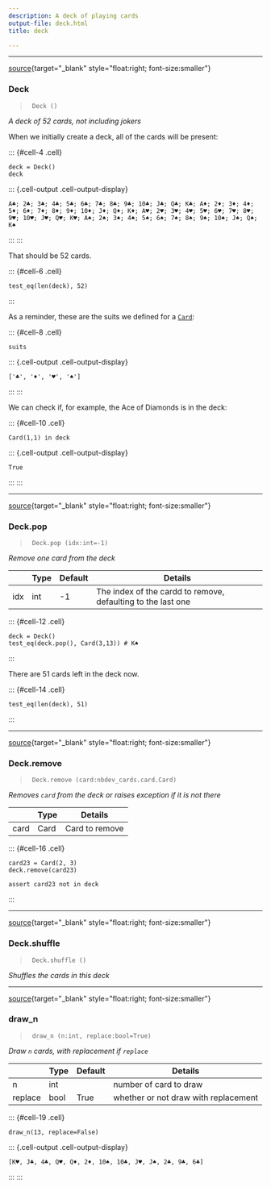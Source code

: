 ```yaml
---
description: A deck of playing cards
output-file: deck.html
title: deck

---
```




<!-- WARNING: THIS FILE WAS AUTOGENERATED! DO NOT EDIT! -->

---

[source](https://github.com/aadegunloye/nbdev_cards/blob/main/nbdev_cards/deck.py#L14){target="_blank" style="float:right; font-size:smaller"}

### Deck

>      Deck ()

*A deck of 52 cards, not including jokers*


When we initially create a deck, all of the cards will be present:

::: {#cell-4 .cell}
``` {.python .cell-code}
deck = Deck()
deck
```

::: {.cell-output .cell-output-display}
```
A♣; 2♣; 3♣; 4♣; 5♣; 6♣; 7♣; 8♣; 9♣; 10♣; J♣; Q♣; K♣; A♦; 2♦; 3♦; 4♦; 5♦; 6♦; 7♦; 8♦; 9♦; 10♦; J♦; Q♦; K♦; A♥; 2♥; 3♥; 4♥; 5♥; 6♥; 7♥; 8♥; 9♥; 10♥; J♥; Q♥; K♥; A♠; 2♠; 3♠; 4♠; 5♠; 6♠; 7♠; 8♠; 9♠; 10♠; J♠; Q♠; K♠
```
:::
:::


That should be 52 cards.

::: {#cell-6 .cell}
``` {.python .cell-code}
test_eq(len(deck), 52)
```
:::


As a reminder, these are the suits we defined for a [`Card`](https://aadegunloye.github.io/nbdev_cards/card.html#card):

::: {#cell-8 .cell}
``` {.python .cell-code}
suits
```

::: {.cell-output .cell-output-display}
```
['♣', '♦', '♥', '♠']
```
:::
:::


We can check if, for example, the Ace of Diamonds is in the deck:

::: {#cell-10 .cell}
``` {.python .cell-code}
Card(1,1) in deck
```

::: {.cell-output .cell-output-display}
```
True
```
:::
:::


---

[source](https://github.com/aadegunloye/nbdev_cards/blob/main/nbdev_cards/deck.py#L28){target="_blank" style="float:right; font-size:smaller"}

### Deck.pop

>      Deck.pop (idx:int=-1)

*Remove one card from the deck*

|    | **Type** | **Default** | **Details** |
| -- | -------- | ----------- | ----------- |
| idx | int | -1 | The index of the cardd to remove, defaulting to the last one |


::: {#cell-12 .cell}
``` {.python .cell-code}
deck = Deck()
test_eq(deck.pop(), Card(3,13)) # K♠
```
:::


There are 51 cards left in the deck now.

::: {#cell-14 .cell}
``` {.python .cell-code}
test_eq(len(deck), 51)
```
:::


---

[source](https://github.com/aadegunloye/nbdev_cards/blob/main/nbdev_cards/deck.py#L35){target="_blank" style="float:right; font-size:smaller"}

### Deck.remove

>      Deck.remove (card:nbdev_cards.card.Card)

*Removes `card` from the deck or raises exception if it is not there*

|    | **Type** | **Details** |
| -- | -------- | ----------- |
| card | Card | Card to remove |


::: {#cell-16 .cell}
``` {.python .cell-code}
card23 = Card(2, 3)
deck.remove(card23)

assert card23 not in deck
```
:::


---

[source](https://github.com/aadegunloye/nbdev_cards/blob/main/nbdev_cards/deck.py#L22){target="_blank" style="float:right; font-size:smaller"}

### Deck.shuffle

>      Deck.shuffle ()

*Shuffles the cards in this deck*


---

[source](https://github.com/aadegunloye/nbdev_cards/blob/main/nbdev_cards/deck.py#L41){target="_blank" style="float:right; font-size:smaller"}

### draw_n

>      draw_n (n:int, replace:bool=True)

*Draw `n` cards, with replacement if `replace`*

|    | **Type** | **Default** | **Details** |
| -- | -------- | ----------- | ----------- |
| n | int |  | number of card to draw |
| replace | bool | True | whether or not draw with replacement |


::: {#cell-19 .cell}
``` {.python .cell-code}
draw_n(13, replace=False)
```

::: {.cell-output .cell-output-display}
```
[K♥, J♣, 4♣, Q♥, Q♦, 2♦, 10♠, 10♣, J♥, J♠, 2♣, 9♣, 6♣]
```
:::
:::



